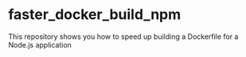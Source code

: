 # faster_docker_build_npm
This repository shows you how to speed up building a Dockerfile for a Node.js application 

